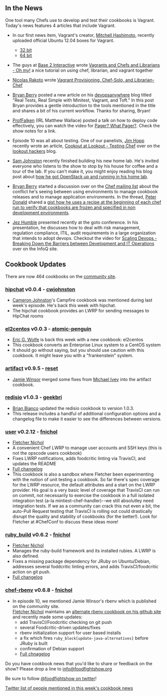 ## In the News

One tool many Chefs use to develop and test their cookbooks is Vagrant.  Today's news features 4 articles that include Vagrant.

* In our first news item, Vagrant's creator, [Mitchell Hashimoto](https://twitter.com/#!/mitchellh), recently uploaded official Ubuntu 12.04 boxes for Vagrant.
  * [32 bit](http://files.vagrantup.com/precise32.box)
  * [64 bit](http://files.vagrantup.com/precise64.box)

* The guys at [Base 2 Interactive](http://base2.io) wrote [Vagrants and Chefs and Librarians - Oh my!](http://blog.base2.io/2012/05/01/vagrants-and-chefs-and-librarians-oh-my/) a nice tutorial on using chef, librarian, and vagrant together

* [Nicolas Rakoto](https://twitter.com/#!/nrako) wrote [Vagrant Provisioning, Chef-Solo, and Librarian-Chef](http://tumblr.nrako.com/post/22320729770/vagrant-chef-librarian)

* [Bryan Berry](http://twitter.comy/bryanwb) posted a new article on his [devopsanywhere](http://devopsanywhere.blogspot.it/2012/04/real-tests-real-simple-with-minitest.html) blog titled "Real Tests, Real Simple with Minitest, Vagrant, and Toft."  In this post Bryan provides a gentle introduction to the tools mentioned in the title and shares a bit of his current workflow.  Thanks for sharing, Bryan!

* [ProfFalken](http://twitter.com/proffalken) (IRL Matthew Wallace) posted a talk on how to deploy code effectively, you can watch the video for [Pager?  What Pager?](http://vimeo.com/40922357).  Check the show notes for a link.

* Episode 10 was all about testing.  One of our panelists, [Jim Hopp](https://github.com/jimhopp/) recently wrote an article, [Cookout at Lookout - Testing Chef](http://hackers.mylookout.com/2012/04/cookout-at-lookout-with-chef/) over on the [lookout hackers](http://hackers.mylookout.com/) blog.

* [Sam Johnston](https://twitter.com/#!/samj) recently finished building his new home lab.  He's invited everyone who listens to the show to stop by his house for coffee and a tour of the lab.  If you can't make it, you might enjoy reading his blog post about [how he got OpenStack up and running in his home lab](http://samj.net/2012/05/getting-started-with-openstack-in-your.html).

* [Bryan Berry](http://twitter.comy/bryanwb) started a discussion over on the [Chef mailing list](http://lists.opscode.com/sympa/arc/chef/2012-05/msg00000.html) about the conflict he's seeing between using environments to manage cookbook releases and to manage application environments.  In the thread, [Peter Donald](http://community.opscode.com/users/peter_donald) shared a [gist how he uses a recipe at the beginning of each chef run to verify that cookbooks are frozen and specified in non development environments](https://gist.github.com/2048310). 

* [Jez Humble](https://twitter.com/#!/jezhumble) presented recently at the goto conference.  In his presentation, he discusses how to deal with risk management, regulation compliance, ITIL, audit requirements in a large organization that intends to adopt devops.  Checkout the video for [Scaling Devops - Breaking Down the Barriers between Development and IT Operations](http://www.infoq.com/presentations/Scaling-Devops) over on the InfoQ site.


## Cookbook Updates

There are now 464 cookbooks on the [community site](http://community.opscode.com).

### [hipchat](http://community.opscode.com/cookbooks/hipchat) v0.0.4 - [cwjohnston](http://community.opscode.com/users/cwjohnston)
 * [Cameron Johnston](http://twitter.com/cwjohnston)'s Campfire cookbook was mentioned during last week's episode.  He's back this week with hipchat.
 * The hipchat cookbook provides an LWRP for sending messages to HipChat rooms

### [el2centos](http://community.opscode.com/cookbooks/el2centos) v0.0.3 - [atomic-penguin](http://community.opscode.com/users/atomic-penguin)
 * [Eric G. Wolfe](http://twitter.com/atomic_penguin) is back this week with a new cookbook:  el2centos
 * This cookbook converts an Enterprise Linux system to a CentOS system
 * It should go without saying, but you should use caution with this cookbook.  It might leave you with a "frankenstein" system.

### [artifact](http://community.opscode.com/cookbooks/artifact) v0.9.5 - [reset](http://community.opscode.com/users/reset)
 * [Jamie Winsor](https://twitter.com/#!/resetexistence) merged some fixes from [Michael Ivey](https://twitter.com/#!/ivey) into the artifact cookbook.

### [redisio](http://community.opscode.com/cookbooks/redisio) v1.0.3 - [geekbri](http://community.opscode.com/users/geekbri)
 * [Brian Bianco](http://twitter.com/brianwbianco) updated the redisio cookbook to version 1.0.3.
 * This release includes a handful of additional configuration options and a changelog file to make it easier to see the differences between versions.

### [user](http://community.opscode.com/cookbooks/user) v0.2.12 - [fnichol](http://community.opscode.com/users/fnichol)
 * [Fletcher Nichol](https://twitter.com/#!/fnichol)
 * A convenient Chef LWRP to manage user accounts and SSH keys (this is not the opscode users cookbook)
 * Fixes LWRP notifications, adds foodcritic linting via TravisCI, and updates the README
 * [Full changelog](https://github.com/fnichol/chef-user/blob/master/CHANGELOG.md)
 * This cookbook is also a sandbox where Fletcher been experimenting with the notion of unit testing a cookbook. So far there's 
   spec coverage for the LWRP resource, the default attributes and a start on the LWRP provider. His goal is a very basic level 
   of coverage that TravisCI can run on commit, not necessarily to exercise the cookbook in a full isolated integration test 
   (a-la mintiest-chef-handler)--we still absolutley need integration tests. If we as a community can crack this nut even a bit, 
   the auto-Pull Request testing that TravisCI is rolling out could drastically disrupt the quality and stability of cookbooks
   (for the better!). Look for Fletcher at #ChefConf to discuss these ideas more!

### [ruby_build](http://community.opscode.com/cookbooks/ruby_build) v0.6.2 - [fnichol](http://community.opscode.com/users/fnichol)
 * [Fletcher Nichol](https://twitter.com/#!/fnichol)
 * Manages the ruby-build framework and its installed rubies. A LWRP is also defined.
 * Fixes a missing package dependency for JRuby on Ubuntu/Debian, addresses several foddcritic linting errors, and adds 
   TravisCI/foodcritic action on git push. 
 * [Full changelog](https://github.com/fnichol/chef-ruby_build/blob/master/CHANGELOG.md)

### [chef-rbenv](http://fnichol.github.com/chef-rbenv/) v0.6.8 - [fnichol](http://community.opscode.com/users/fnichol)
 * In episode 10, we mentioned Jamie Winsor's rbenv which is published on the community site.  
   [Fletcher Nichol](https://twitter.com/#!/fnichol) maintains an 
   [alternate rbenv cookbook on his github site](http://fnichol.github.com/chef-rbenv) and recently made some updates:
     * add TravisCI/Foodcritic checking on git push
     * several Foodcritic-driven updates/fixes
     * rbenv initialization support for user based installs
     * a fix which fires `ruby_block[update-java-alternatives]` before JRuby is built
     * confirmation of Debian support  
     * [Full chnagelog](https://github.com/fnichol/chef-rbenv/blob/master/CHANGELOG.md)

Do you have cookbook news that you'd like to share or feedback on the show?  Please drop a line to info@foodfightshow.org

Be sure to follow [@foodfightshow on twitter](http://twitter.com/foodfightshow)!

[Twitter list of people mentioned in this week's cookbook news](https://twitter.com/#!/foodfightshow/cooking-11/members)
